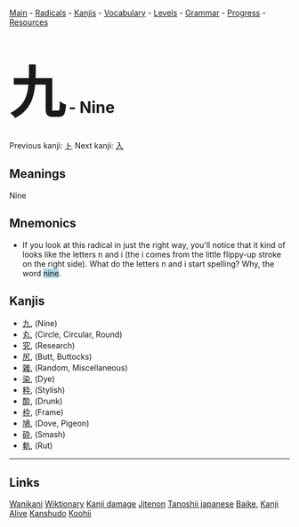 <style> bigfont {font-size: 100px}</style>


[Main](../README.md) -
[Radicals](../radicals.md) -
[Kanjis](../kanjis.md) -
[Vocabulary](../vocabulary.md) -
[Levels](../levels.md) -
[Grammar](../grammar.md) - 
[Progress](../progress.md) -
[Resources](../resources.md)
# <bigfont> 九</bigfont> - Nine 

Previous kanji: [ト](ト.md) Next kanji: [入](入.md) 

## Meanings
 Nine
## Mnemonics
 * If you look at this radical in just the right way, you'll notice that it kind of looks like the letters n and i (the i comes from the little flippy-up stroke on the right side). What do the letters n and i start spelling? Why, the word <span style="background-color:#ADD8E6"> nine</span>.


## Kanjis
 * [九](../kanjis/九.md), (Nine)
* [丸](../kanjis/丸.md), (Circle, Circular, Round)
* [究](../kanjis/究.md), (Research)
* [尻](../kanjis/尻.md), (Butt, Buttocks)
* [雑](../kanjis/雑.md), (Random, Miscellaneous)
* [染](../kanjis/染.md), (Dye)
* [粋](../kanjis/粋.md), (Stylish)
* [酔](../kanjis/酔.md), (Drunk)
* [枠](../kanjis/枠.md), (Frame)
* [鳩](../kanjis/鳩.md), (Dove, Pigeon)
* [砕](../kanjis/砕.md), (Smash)
* [軌](../kanjis/軌.md), (Rut)



---


## Links 


[Wanikani](https://www.wanikani.com/kanji/九)
[Wiktionary](https://en.wiktionary.org/wiki/九)
[Kanji damage](http://www.kanjidamage.com/kanji/search?utf8=✓&q=九)
[Jitenon](https://jitenon.com/kanji/九)
[Tanoshii japanese](https://www.tanoshiijapanese.com/dictionary/kanji.cfm?k=九)
[Baike](https://baike.baidu.com/item/九),
[Kanji Alive](https://app.kanjialive.com/九)
[Kanshudo](https://www.kanshudo.com/searchmn?q=九)
[Koohii](https://kanji.koohii.com/study/kanji/九)
